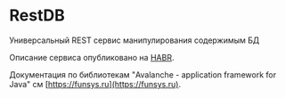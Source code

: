 # RestDB
Универсальный REST сервис манипулирования содержимым БД

Описание сервиса опубликовано на [HABR](https://habr.com/ru/post/485408/).

Документация по библиотекам "Avalanche - application framework for Java" см [https://funsys.ru](https://funsys.ru).
